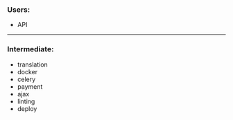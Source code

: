 
### Users:
- API

---

### Intermediate:
- translation
- docker
- celery
- payment
- ajax
- linting
- deploy

